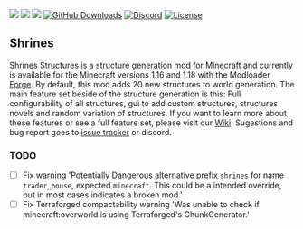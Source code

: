 [![](https://cf.way2muchnoise.eu/title/418915.svg)](https://www.curseforge.com/minecraft/mc-mods/shrines-structures)
[![](https://cf.way2muchnoise.eu/full_418915_downloads.svg)](https://www.curseforge.com/minecraft/mc-mods/shrines-structures)
[![](https://cf.way2muchnoise.eu/versions/418915.svg)](https://www.curseforge.com/minecraft/mc-mods/shrines-structures)
[![GitHub Downloads](https://img.shields.io/github/downloads/Silverminer007/Shrines/total)](https://github.com/Silverminer007/Shrines/releases)
[![Discord](https://img.shields.io/discord/777129358769782814?label=discord)](https://discord.gg/8pUpWCEUe2)
[![License](https://img.shields.io/github/license/Silverminer007/Shrines)](https://www.mozilla.org/en-US/MPL/2.0/)

## Shrines

Shrines Structures is a structure generation mod for Minecraft and currently is available for the Minecraft versions 1.16 and 1.18 with the
Modloader [Forge](https://files.minecraftforge.net/net/minecraftforge/forge/). By default, this mod adds 20 new structures to world generation. The main feature set beside of the
structure generation is this:
Full configurability of all structures, gui to add custom structures, structures novels and random variation of structures. If you want to learn more about these features or see a
full feature set, please visit our
[Wiki](https://github.com/Silverminer007/MinecraftModsUpdateChecker/blob/master/wiki/SelectLanguage.md). Sugestions and bug report goes
to [issue tracker](https://github.com/Silverminer007/Shrines/issues) or discord.

### TODO

- [ ] Fix warning 'Potentially Dangerous alternative prefix `shrines` for name `trader_house`, expected `minecraft`. This could be a intended override, but in most cases indicates
  a broken mod.'
- [ ] Fix Terraforged compactability warning 'Was unable to check if minecraft:overworld is using Terraforged's ChunkGenerator.'
